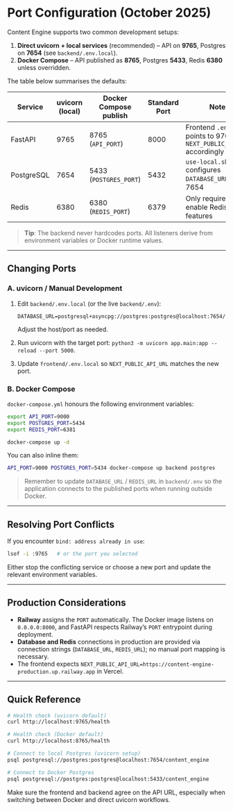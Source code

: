 # Port Configuration (October 2025)

Content Engine supports two common development setups:

1. **Direct uvicorn + local services** (recommended) – API on **9765**, Postgres on **7654** (see `backend/.env.local`).
2. **Docker Compose** – API published as **8765**, Postgres **5433**, Redis **6380** unless overridden.

The table below summarises the defaults:

| Service    | uvicorn (local) | Docker Compose publish | Standard Port | Notes |
|------------|-----------------|------------------------|---------------|-------|
| FastAPI    | 9765            | 8765 (`API_PORT`)      | 8000          | Frontend `.env.local` points to 9765; set `NEXT_PUBLIC_API_URL` accordingly |
| PostgreSQL | 7654            | 5433 (`POSTGRES_PORT`) | 5432          | `use-local.sh` configures `DATABASE_URL` to use 7654 |
| Redis      | 6380            | 6380 (`REDIS_PORT`)    | 6379          | Only required if you enable Redis features |

> **Tip**: The backend never hardcodes ports. All listeners derive from environment variables or Docker runtime values.

---

## Changing Ports

### A. uvicorn / Manual Development

1. Edit `backend/.env.local` (or the live `backend/.env`):
   ```env
   DATABASE_URL=postgresql+asyncpg://postgres:postgres@localhost:7654/content_engine
   ```
   Adjust the host/port as needed.

2. Run uvicorn with the target port: `python3 -m uvicorn app.main:app --reload --port 5000`.

3. Update `frontend/.env.local` so `NEXT_PUBLIC_API_URL` matches the new port.

### B. Docker Compose

`docker-compose.yml` honours the following environment variables:

```bash
export API_PORT=9000
export POSTGRES_PORT=5434
export REDIS_PORT=6381

docker-compose up -d
```

You can also inline them:

```bash
API_PORT=9000 POSTGRES_PORT=5434 docker-compose up backend postgres
```

> Remember to update `DATABASE_URL` / `REDIS_URL` in `backend/.env` so the application connects to the published ports when running outside Docker.

---

## Resolving Port Conflicts

If you encounter `bind: address already in use`:

```bash
lsof -i :9765   # or the port you selected
```

Either stop the conflicting service or choose a new port and update the relevant environment variables.

---

## Production Considerations

- **Railway** assigns the `PORT` automatically. The Docker image listens on `0.0.0.0:8000`, and FastAPI respects Railway’s `PORT` entrypoint during deployment.
- **Database and Redis** connections in production are provided via connection strings (`DATABASE_URL`, `REDIS_URL`); no manual port mapping is necessary.
- The frontend expects `NEXT_PUBLIC_API_URL=https://content-engine-production.up.railway.app` in Vercel.

---

## Quick Reference

```bash
# Health check (uvicorn default)
curl http://localhost:9765/health

# Health check (Docker default)
curl http://localhost:8765/health

# Connect to local Postgres (uvicorn setup)
psql postgresql://postgres:postgres@localhost:7654/content_engine

# Connect to Docker Postgres
psql postgresql://postgres:postgres@localhost:5433/content_engine
```

Make sure the frontend and backend agree on the API URL, especially when switching between Docker and direct uvicorn workflows.

